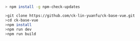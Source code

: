 # 

```bash
> npm install -g npm-check-updates
```


```bash
>git clone https://github.com/ck-lin-yuanfu/ck-base-vue.git
>cd ck-base-vue
>npm install
>npm run dev
>npm run build
```